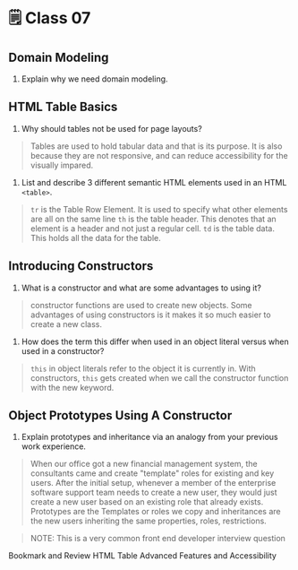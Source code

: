 # 🗒️ Class 07

## Domain Modeling

1. Explain why we need domain modeling.

## HTML Table Basics

1. Why should tables not be used for page layouts?
  
  > Tables are used to hold tabular data and that is its purpose. It is also because they are not responsive, and can reduce accessibility for the visually impared.

1. List and describe 3 different semantic HTML elements used in an HTML `<table>`.
  
  > `tr` is the Table Row Element. It is used to specify what other elements are all on the same line
  > `th` is the table header. This denotes that an element is a header and not just a regular cell.
  > `td` is the table data. This holds all the data for the table.

## Introducing Constructors

1. What is a constructor and what are some advantages to using it?

  > constructor functions are used to create new objects. Some advantages of using constructors is it makes it so much easier to create a new class.

1. How does the term this differ when used in an object literal versus when used in a constructor?

  > `this` in object literals refer to the object it is currently in. With constructors, `this` gets created when we call the constructor function with the new keyword.

## Object Prototypes Using A Constructor

1. Explain prototypes and inheritance via an analogy from your previous work experience.

> When our office got a new financial management system, the consultants came and create "template" roles for existing and key users. After the initial setup, whenever a member of the enterprise software support team needs to create a new user, they would just create a new user based on an existing role that already exists. Prototypes are the Templates or roles we copy and inheritances are the new users inheriting the same properties, roles, restrictions.

> NOTE: This is a very common front end developer interview question

Bookmark and Review
HTML Table Advanced Features and Accessibility
